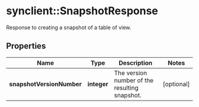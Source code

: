 # synclient::SnapshotResponse

Response to creating a snapshot of a table of view.
## Properties
Name | Type | Description | Notes
------------ | ------------- | ------------- | -------------
**snapshotVersionNumber** | **integer** | The version number of the resulting snapshot. | [optional] 


